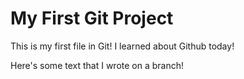 # My First Git Project

This is my first file in Git!
I learned about Github today!

Here's some text that I wrote on a branch!